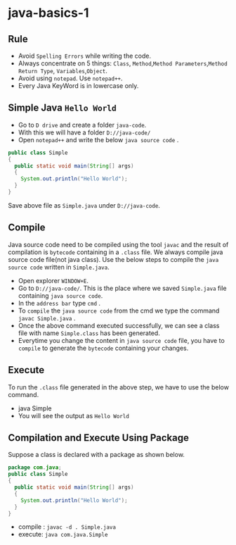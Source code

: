 # java-basics-1

## Rule
* Avoid `Spelling Errors` while writing the code.
* Always concentrate on 5 things: `Class`, `Method`,`Method Parameters`,`Method Return Type`, `Variables`,`Object`.
* Avoid using `notepad`. Use `notepad++`.
* Every Java KeyWord is in lowercase only.

Simple Java `Hello World`
------------------------
* Go to `D drive` and create a folder `java-code`.
* With this we will have a folder `D://java-code/`
* Open `notepad++` and write the below `java source code` .

```java
public class Simple
{
  public static void main(String[] args)
  {
    System.out.println("Hello World");
  }
}
```

Save above file as `Simple.java` under `D://java-code`. 

Compile
-------
Java source code need to be compiled using the tool `javac` and the result of compilation is `bytecode` containing in a `.class` file. We always compile java source code file(not java class). Use the below steps to compile the `java source code` written in `Simple.java`.

* Open explorer `WINDOW+E`. 
* Go to `D://java-code/`. This is the place where we saved `Simple.java` file containing `java source code`.
* In the `address bar` type `cmd` .
* To `compile` the `java source code` from the cmd we type the command `javac Simple.java` .
* Once the above command executed successfully, we can see a class file with name `Simple.class` has been generated.
* Everytime you change the content in `java source code` file, you have to `compile` to generate the `bytecode` containing your changes.

Execute
-------
To run the `.class` file generated in the above step, we have to use the below command.
* java Simple
* You will see the output as `Hello World`

Compilation and Execute Using Package
---------------------------------
Suppose a class is declared with a package as shown below.

```java 
package com.java;
public class Simple
{
  public static void main(String[] args)
  {
    System.out.println("Hello World");
  }
}
```

* compile : `javac -d . Simple.java`
* execute: `java com.java.Simple`

